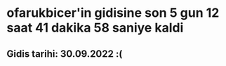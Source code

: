 # ofarukbicer'in gidisine son 5 gun 12 saat 41 dakika 58 saniye kaldi

## Gidis tarihi: 30.09.2022 :(
